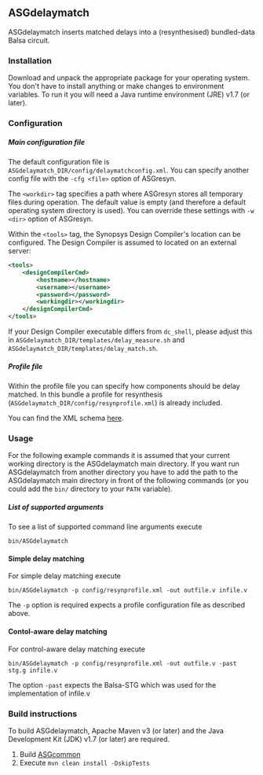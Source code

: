 ASGdelaymatch
-------------

ASGdelaymatch inserts matched delays into a (resynthesised) bundled-data Balsa circuit.

### Installation ###

Download and unpack the appropriate package for your operating system. You don't have to install anything or make changes to environment variables. To run it you will need a Java runtime environment (JRE) v1.7 (or later).

### Configuration ###

##### Main configuration file #####

The default configuration file is `ASGdelaymatch_DIR/config/delaymatchconfig.xml`. You can specify another config file with the `-cfg <file>` option of ASGresyn.

The `<workdir>` tag specifies a path where ASGresyn stores all temporary files during operation. The default value is empty (and therefore a default operating system directory is used). You can override these settings with `-w <dir>` option of ASGresyn.

Within the `<tools>` tag, the Synopsys Design Compiler's location can be configured. The Design Compiler is assumed to located on an external server:
```xml
<tools>
	<designCompilerCmd>
		<hostname></hostname>
		<username></username>
		<password></password>
		<workingdir></workingdir>
	</designCompilerCmd>
</tools>
```
If your Design Compiler executable differs from `dc_shell`, please adjust this in `ASGdelaymatch_DIR/templates/delay_measure.sh` and `ASGdelaymatch_DIR/templates/delay_match.sh`.

##### Profile file #####

Within the profile file you can specify how components should be delay matched. In this bundle a profile for resynthesis (`ASGdelaymatch_DIR/config/resynprofile.xml`) is already included.

You can find the XML schema [here](src/main/resources/schema/profile_config.xsd).

### Usage ###

For the following example commands it is assumed that your current working directory is the ASGdelaymatch main directory. If you want run ASGdelaymatch from another directory you have to add the path to the ASGdelaymatch main directory in front of the following commands (or you could add the `bin/` directory to your `PATH` variable).

##### List of supported arguments #####

To see a list of supported command line arguments execute

    bin/ASGdelaymatch
    
#### Simple delay matching ####

For simple delay matching execute

	bin/ASGdelaymatch -p config/resynprofile.xml -out outfile.v infile.v

The `-p` option is required expects a profile configuration file as described above.

#### Contol-aware delay matching ####

For control-aware delay matching execute

	bin/ASGdelaymatch -p config/resynprofile.xml -out outfile.v -past stg.g infile.v

The option `-past` expects the Balsa-STG which was used for the implementation of infile.v

### Build instructions ###

To build ASGdelaymatch, Apache Maven v3 (or later) and the Java Development Kit (JDK) v1.7 (or later) are required.

1. Build [ASGcommon](https://github.com/hpiasg/asgcommon)
2. Execute `mvn clean install -DskipTests`